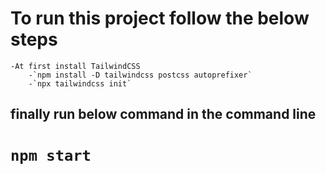 # To run this project follow the below steps
    -At first install TailwindCSS
        -`npm install -D tailwindcss postcss autoprefixer`
        -`npx tailwindcss init`

## finally run below command in the command line
# `npm start`